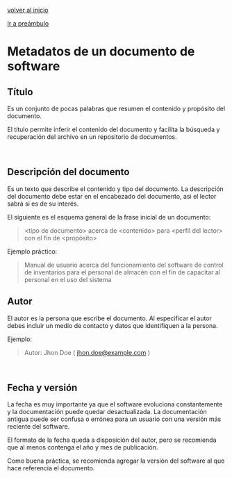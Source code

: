 [volver al inicio](/readme.md)

[Ir a preámbulo](/docs/phases/preamble.md)

# Metadatos de un documento de software

## Título

Es un conjunto de pocas palabras que resumen el contenido y propósito del documento.

El título permite inferir el contenido del documento y facilita la búsqueda y recuperación del archivo en un repositorio de documentos.

<br/>

## Descripción del documento

Es un texto que describe el contenido y tipo del documento. La descripción del documento debe estar en el encabezado del documento, asi el lector sabrá si es de su interés.

El siguiente es el esquema general de la frase inicial de un documento:

> &lt;tipo de documento&gt;
> acerca de &lt;contenido&gt;
> para &lt;perfil del lector&gt;
> con el fin de &lt;propósito&gt;

Ejemplo práctico:

> Manual de usuario acerca del funcionamiento del software de control de inventarios para el personal de almacén con el fin de capacitar al personal en el uso del sistema

## Autor

El autor es la persona que escribe el documento. Al especificar el autor debes incluir un medio de contacto y datos que identifiquen a la persona.

Ejemplo:

> Autor: Jhon Doe ( jhon.doe@example.com )

<br/>

## Fecha y versión

La fecha es muy importante ya que el software evoluciona constantemente y la documentación puede quedar desactualizada. La documentación antigua puede ser confusa o errónea para un usuario con una versión más reciente del software.

El formato de la fecha queda a disposición del autor, pero se recomienda que al menos contenga el año y mes de publicación.

Como buena práctica, se recomienda agregar la versión del software al que hace referencia el documento.